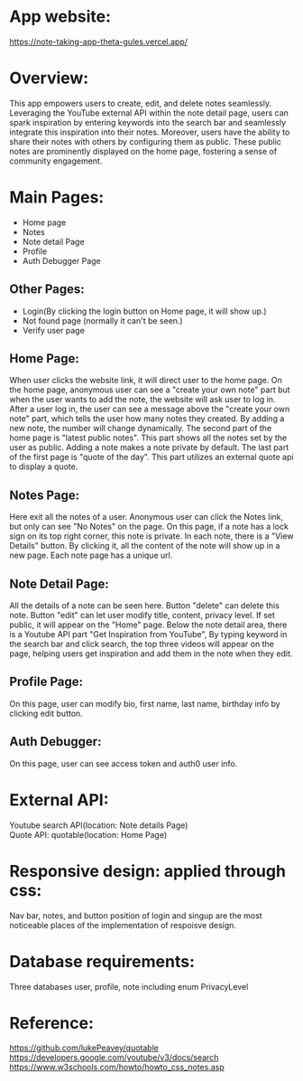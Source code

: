# App website:  
https://note-taking-app-theta-gules.vercel.app/

# Overview:  
This app empowers users to create, edit, and delete notes seamlessly. Leveraging the YouTube external API within the note detail page, users can spark inspiration by entering keywords into the search bar and seamlessly integrate this inspiration into their notes. Moreover, users have the ability to share their notes with others by configuring them as public. These public notes are prominently displayed on the home page, fostering a sense of community engagement.

# Main Pages:  
- Home page  
- Notes  
- Note detail Page  
- Profile  
- Auth Debugger Page  

## Other Pages:  
- Login(By clicking the login button on Home page, it will show up.)
- Not found page (normally it can't be seen.)
- Verify user page

## Home Page:  
When user clicks the website link, it will direct user to the home page.
On the home page, anonymous user can see a "create your own note" part but when the user
wants to add the note, the website will ask user to log in. After a user log in, the user can see a message above the "create your own note" part, which tells the user how many notes they created. By adding a new note, the number will change dynamically.
The second part of the home page is "latest public notes". This part shows all the notes set by the user as public. Adding a note makes a note private by default.
The last part of the first page is "quote of the day". This part utilizes an external quote api to display a quote.  

## Notes Page:  
Here exit all the notes of a user. Anonymous user can click the Notes link, but only can see "No Notes" on the page. On this page, if a note has a lock sign on its top right corner, this note is private. In each note, there is a "View Details" button. By clicking it, all the content of the note will show up in a new page. Each note page has a unique url.

## Note Detail Page:  
All the details of a note can be seen here. Button "delete" can delete this note. Button "edit" can let user modify title, content, privacy level. If set public, it will appear on the "Home" page. Below the note detail area, there is a Youtube API part "Get Inspiration from YouTube", By typing keyword in the search bar and click search, the top three videos will appear on the page, helping users get inspiration and add them in the note when they edit.

## Profile Page:  
On this page, user can modify bio, first name, last name, birthday info by clicking edit button.

## Auth Debugger:  
On this page, user can see access token and auth0 user info.

# External API:  
Youtube search API(location: Note details Page)  
Quote API: quotable(location: Home Page)

# Responsive design: applied through css:  
Nav bar, notes, and button position of login and singup are
the most noticeable places of the implementation of respoisve design.

# Database requirements:  
Three databases user, profile, note including enum PrivacyLevel

# Reference:  
https://github.com/lukePeavey/quotable  
https://developers.google.com/youtube/v3/docs/search  
https://www.w3schools.com/howto/howto_css_notes.asp  

